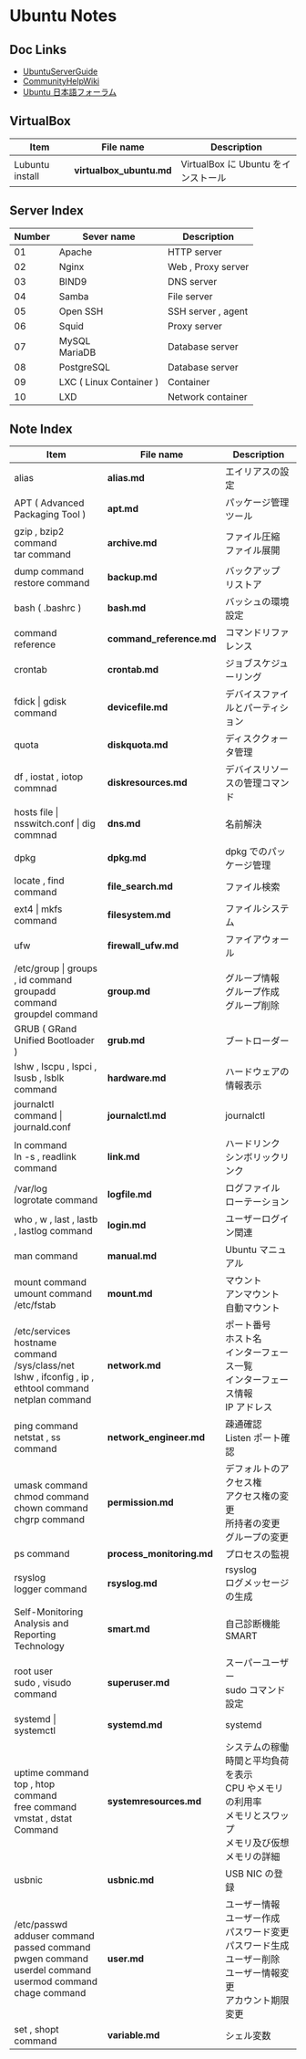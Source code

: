 # Ubuntu Notes

## Doc Links
 - [UbuntuServerGuide](https://help.ubuntu.com/)
 - [CommunityHelpWiki](https://help.ubuntu.com/community/CommunityHelpWiki)
 - [Ubuntu 日本語フォーラム](https://forums.ubuntulinux.jp/)

## VirtualBox

|Item|File name|Description|
|---|---|---|
|Lubuntu install|**virtualbox_ubuntu.md**|VirtualBox に Ubuntu をインストール|

## Server Index

|Number|Sever name|Description|
|---|---|---|
|01|Apache|HTTP server|
|02|Nginx|Web , Proxy server|
|03|BIND9|DNS server|
|04|Samba|File server|
|05|Open SSH|SSH server , agent|
|06|Squid|Proxy server|
|07|MySQL<br>MariaDB|Database server|
|08|PostgreSQL|Database server|
|09|LXC ( Linux Container )|Container |
|10|LXD|Network container|

## Note Index

|Item|File name|Description|
|---|---|---|
|alias|**alias.md**|エイリアスの設定|
|APT ( Advanced Packaging Tool )|**apt.md**|パッケージ管理ツール|
|gzip , bzip2 command<br>tar command|**archive.md**|ファイル圧縮<br>ファイル展開|
|dump command<br>restore command |**backup.md**|バックアップ<br>リストア|
|bash ( .bashrc )|**bash.md**|バッシュの環境設定|
|command reference|**command_reference.md**|コマンドリファレンス|
|crontab|**crontab.md**|ジョブスケジューリング|
|fdick \| gdisk command|**devicefile.md**|デバイスファイルとパーティション|
|quota|**diskquota.md**|ディスククォータ管理|
|df , iostat , iotop commnad|**diskresources.md**|デバイスリソースの管理コマンド |
|hosts file \| nsswitch.conf \| dig commnad|**dns.md**|名前解決|
|dpkg|**dpkg.md**|dpkg でのパッケージ管理|
|locate , find command|**file_search.md**|ファイル検索|
|ext4 \| mkfs command|**filesystem.md**|ファイルシステム|
|ufw|**firewall_ufw.md**|ファイアウォール|
|/etc/group \| groups , id command<br>groupadd command<br>groupdel command|**group.md**|グループ情報<br>グループ作成<br>グループ削除|
|GRUB ( GRand Unified Bootloader ) |**grub.md**|ブートローダー|
|lshw , lscpu , lspci , lsusb , lsblk command|**hardware.md**|ハードウェアの情報表示|
|journalctl command \| journald.conf|**journalctl.md**|journalctl|
|ln command<br>ln -s , readlink command|**link.md**|ハードリンク<br>シンボリックリンク|
|/var/log<br>logrotate command|**logfile.md**|ログファイル<br>ローテーション|
|who , w , last , lastb , lastlog command|**login.md**|ユーザーログイン関連|
|man command|**manual.md**|Ubuntu マニュアル|
|mount command<br>umount command<br>/etc/fstab|**mount.md**|マウント<br>アンマウント<br>自動マウント|
|/etc/services<br>hostname command<br>/sys/class/net<br>lshw , ifconfig , ip , ethtool command<br>netplan command|**network.md**|ポート番号<br>ホスト名<br>インターフェース一覧<br>インターフェース情報<br>IP アドレス|
|ping command<br>netstat , ss command|**network_engineer.md**|疎通確認<br>Listen ポート確認|
|umask command<br>chmod command<br>chown command<br>chgrp command|**permission.md**|デフォルトのアクセス権<br>アクセス権の変更<br>所持者の変更<br>グループの変更|
|ps command|**process_monitoring.md**|プロセスの監視|
|rsyslog<br>logger command|**rsyslog.md**|rsyslog<br>ログメッセージの生成|
|Self-Monitoring Analysis and Reporting Technology|**smart.md**|自己診断機能 SMART|
|root user<br>sudo , visudo command|**superuser.md**|スーパーユーザー<br>sudo コマンド設定|
|systemd \| systemctl|**systemd.md**|systemd|
|uptime command<br>top , htop command<br>free command<br>vmstat , dstat Command|**systemresources.md**|システムの稼働時間と平均負荷を表示<br>CPU やメモリの利用率<br>メモリとスワップ<br>メモリ及び仮想メモリの詳細|
|usbnic|**usbnic.md**|USB NIC の登録|
|/etc/passwd<br>adduser command<br>passed command<br>pwgen command<br>userdel command<br>usermod command<br>chage command|**user.md**|ユーザー情報<br>ユーザー作成<br>パスワード変更<br>パスワード生成<br>ユーザー削除<br>ユーザー情報変更<br>アカウント期限変更|
|set , shopt command|**variable.md**|シェル変数|
